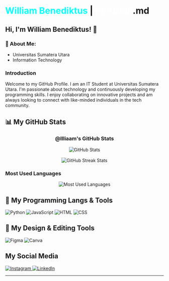 # <span style="color:#00FFFF">William Benediktus</span> | <span style="color:#FFFFFF">README</span>.md

## Hi, I'm William Benediktus! 👋

### 👤 About Me:
* Universitas Sumatera Utara
* Information Technology

### Introduction
Welcome to my GitHub Profile. I am an IT Student at Universitas Sumatera Utara. I'm passionate about technology and continuously developing my programming skills. I enjoy collaborating on innovative projects and am always looking to connect with like-minded individuals in the tech community.

## 📊 My GitHub Stats

<div align="center">
  <h3>@llliaam's GitHub Stats</h3>
  <img src="https://github-readme-stats.vercel.app/api?username=yourusername&theme=radical&show_icons=true" alt="GitHub Stats" />
  <br />
  <br />
  <img src="https://github-readme-streak-stats.herokuapp.com/?user=yourusername&theme=radical" alt="GitHub Streak Stats" />
</div>

### Most Used Languages
<div align="center">
  <img src="https://github-readme-stats.vercel.app/api/top-langs/?username=yourusername&layout=compact&theme=radical" alt="Most Used Languages" />
</div>

## 🚀 My Programming Langs & Tools
<p align="left">
  <img src="https://img.shields.io/badge/Python-3776AB?style=for-the-badge&logo=python&logoColor=white" alt="Python" />
  <img src="https://img.shields.io/badge/JavaScript-F7DF1E?style=for-the-badge&logo=javascript&logoColor=black" alt="JavaScript" />
  <img src="https://img.shields.io/badge/HTML5-E34F26?style=for-the-badge&logo=html5&logoColor=white" alt="HTML" />
  <img src="https://img.shields.io/badge/CSS3-1572B6?style=for-the-badge&logo=css3&logoColor=white" alt="CSS" />
</p>

## 🎨 My Design & Editing Tools
<p align="left">
  <img src="https://img.shields.io/badge/Figma-F24E1E?style=for-the-badge&logo=figma&logoColor=white" alt="Figma" />
  <img src="https://img.shields.io/badge/Canva-00C4CC?style=for-the-badge&logo=canva&logoColor=white" alt="Canva" />
</p>

## My Social Media
<p align="left">
  <a href="https://www.instagram.com/lll1aamm/">
    <img src="https://img.shields.io/badge/Instagram-E4405F?style=for-the-badge&logo=instagram&logoColor=white" alt="Instagram" />
  </a>
  <a href="https://www.linkedin.com/in/william-benediktus-51032b342/">
    <img src="https://img.shields.io/badge/LinkedIn-0077B5?style=for-the-badge&logo=linkedin&logoColor=white" alt="LinkedIn" />
  </a>
</p>

---
